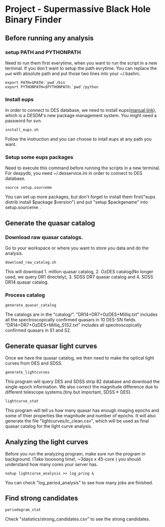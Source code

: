 # Project - Supermassive Black Hole Binary Finder

## Before running any analysis

### setup PATH and PYTHONPATH

Need to run them first everytime, when you want to run the script in a new terminal. 
If you don't want to setup the path evrytime. You can replace the `pwd` with absolute path and put those two lines into your ~/.bashrc.
```
export PATH=$PATH:`pwd`/bin
export PYTHONPATH=$PYTHONPATH:`pwd`/python
```

### Install eups 

In order to connect to DES database, we need to install eups([manual link](https://opensource.ncsa.illinois.edu/confluence/display/DESDM/EUPS+User%27s+Guide)), which is a DESDM's new package management system.
You might need a password for svn.
```
install_eups.sh
```

Follow the instruction and you can choose to intall eups at any path you want.

### Setup some eups packages

Need to execute this command before running the scripts in a new terminal.
For despydb, you need ~/.desservice.ini in order to connect to DES database.
```
source setup.sourceme
```
You can set up more packages, but don't forget to install them first("eups distrib install $package $version") and put "setup $packgename" into setup.sourceme .

## Generate the quasar catalog 

### Download raw quasar catalogs.

Go to your workspace or where you want to store you data and do the analysis.
```
download_raw_catalog.sh
```
This will download 1. million quasar catalog, 2. OzDES catalog(No longer used, we query DR1 directely), 3. SDSS DR7 quasar catalog and 4. SDSS DR14 quasar catalog.

### Process catalog

```
generate_quasar_catalog
```
The catalogs are in the "catalog/".
"DR14+DR7+OzDES+Milliq.txt" includes all the spectroscopically confirmed quasars in 10 DES-SN fields.
"DR14+DR7+OzDES+Milliq_S1S2.txt" includes all spectroscopically confirmed quasars in S1 and S2.

## Generate quasar light curves

Once we have the quasar catalog, we then need to make the optical light curves from DES and SDSS.
```
generate_lightcurves
```
This program will query DES and SDSS strip 82 database and download the single-epoch information. 
We also correct the magnitude difference due to different telescope systems.(tiny but important, SDSS-> DES).

```
lightcurve_stat
```
This program will tell us how many quasar has enough imaging epochs and some of thier properties like magnitude and number of epochs.
It will also generate the file "lightcurves/lc_clean.csv", which will be used as final quasar catalog for the light curve analysis.

## Analyzing the light curves
Before you run the analyzing program, make sure run the program in background. (Take looooong time!, ~3days x 45-core )
you should understand how many cores your server has.
```
nohup lightcurve_analysis >> log_pring &
```
You can check "log_period_analysis" to see how many jobs are finished.

## Find strong candidates
```
periodogram_stat
```
Check "statistics/strong_candidates.csv" to see the strong candidates.





